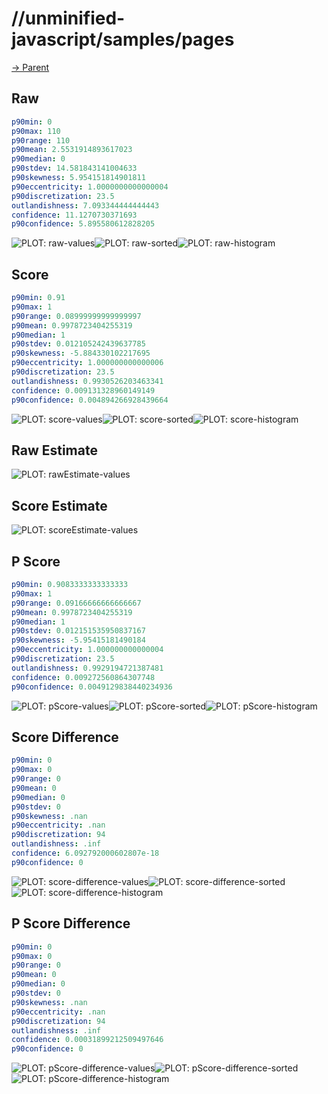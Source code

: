 
# //unminified-javascript/samples/pages

[→ Parent](../..)


## Raw


```yaml
p90min: 0
p90max: 110
p90range: 110
p90mean: 2.5531914893617023
p90median: 0
p90stdev: 14.581843141004633
p90skewness: 5.954151814901811
p90eccentricity: 1.0000000000000004
p90discretization: 23.5
outlandishness: 7.093344444444443
confidence: 11.1270730371693
p90confidence: 5.895580612828205

```

![PLOT: raw-values](./raw/values.svg)![PLOT: raw-sorted](./raw/sorted.svg)![PLOT: raw-histogram](./raw/histogram.svg)
## Score


```yaml
p90min: 0.91
p90max: 1
p90range: 0.08999999999999997
p90mean: 0.9978723404255319
p90median: 1
p90stdev: 0.012105242439637785
p90skewness: -5.884330102217695
p90eccentricity: 1.000000000000006
p90discretization: 23.5
outlandishness: 0.9930526203463341
confidence: 0.009131328960149149
p90confidence: 0.004894266928439664

```

![PLOT: score-values](./score/values.svg)![PLOT: score-sorted](./score/sorted.svg)![PLOT: score-histogram](./score/histogram.svg)
## Raw Estimate

![PLOT: rawEstimate-values](./rawEstimate/values.svg)
## Score Estimate

![PLOT: scoreEstimate-values](./scoreEstimate/values.svg)
## P Score


```yaml
p90min: 0.9083333333333333
p90max: 1
p90range: 0.09166666666666667
p90mean: 0.9978723404255319
p90median: 1
p90stdev: 0.012151535950837167
p90skewness: -5.95415181490184
p90eccentricity: 1.000000000000004
p90discretization: 23.5
outlandishness: 0.9929194721387481
confidence: 0.009272560864307748
p90confidence: 0.0049129838440234936

```

![PLOT: pScore-values](./pScore/values.svg)![PLOT: pScore-sorted](./pScore/sorted.svg)![PLOT: pScore-histogram](./pScore/histogram.svg)
## Score Difference


```yaml
p90min: 0
p90max: 0
p90range: 0
p90mean: 0
p90median: 0
p90stdev: 0
p90skewness: .nan
p90eccentricity: .nan
p90discretization: 94
outlandishness: .inf
confidence: 6.092792000602807e-18
p90confidence: 0

```

![PLOT: score-difference-values](./score-difference/values.svg)![PLOT: score-difference-sorted](./score-difference/sorted.svg)![PLOT: score-difference-histogram](./score-difference/histogram.svg)
## P Score Difference


```yaml
p90min: 0
p90max: 0
p90range: 0
p90mean: 0
p90median: 0
p90stdev: 0
p90skewness: .nan
p90eccentricity: .nan
p90discretization: 94
outlandishness: .inf
confidence: 0.00031899212509497646
p90confidence: 0

```

![PLOT: pScore-difference-values](./pScore-difference/values.svg)![PLOT: pScore-difference-sorted](./pScore-difference/sorted.svg)![PLOT: pScore-difference-histogram](./pScore-difference/histogram.svg)